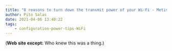 ```yaml
---
title: "8 reasons to turn down the transmit power of your Wi-Fi - Metis.fi"
author: Pito Salas
date: 2021-04-06 13:40:22
tags:
    - configuration-power-tips-WiFi
---
```



(**Web site except:** Who knew this was a thing.) 
